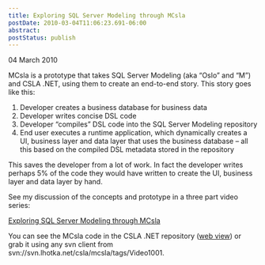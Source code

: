 ```yaml
---
title: Exploring SQL Server Modeling through MCsla
postDate: 2010-03-04T11:06:23.691-06:00
abstract: 
postStatus: publish
---
```

04 March 2010

MCsla is a prototype that takes SQL Server Modeling (aka “Oslo” and “M”) and CSLA .NET, using them to create an end-to-end story. This story goes like this:

1. Developer creates a business database for business data
2. Developer writes concise DSL code
3. Developer “compiles” DSL code into the SQL Server Modeling repository
4. End user executes a runtime application, which dynamically creates a UI, business layer and data layer that uses the business database – all this based on the compiled DSL metadata stored in the repository


This saves the developer from a lot of work. In fact the developer writes perhaps 5% of the code they would have written to create the UI, business layer and data layer by hand.

See my discussion of the concepts and prototype in a three part video series:

[Exploring SQL Server Modeling through MCsla](http://msdn.microsoft.com/en-us/data/ff381673.aspx)

You can see the MCsla code in the CSLA .NET repository ([web view](http://www.lhotka.net/cslacvs/viewvc.cgi/mcsla/)) or grab it using any svn client from svn://svn.lhotka.net/csla/mcsla/tags/Video1001.
